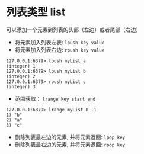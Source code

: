 # 列表类型 list
可以添加一个元素到列表的头部（左边）或者尾部（右边）

- 将元素加入列表左表: `lpush key value`
- 将元素加入列表右边: `rpush key value`
```
127.0.0.1:6379> lpush myList a
(integer) 1
127.0.0.1:6379> lpush myList b
(integer) 2
127.0.0.1:6379> rpush myList c
(integer) 3
```
- 范围获取： `lrange key start end`
```
127.0.0.1:6379> lrange myList 0 -1
1) "b"
2) "a"
3) "c"
```
- 删除列表最左边的元素, 并将元素返回: `lpop key` 
- 删除列表最右边的元素, 并将元素返回: `rpop key`
